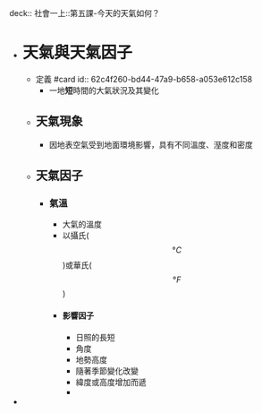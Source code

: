 deck:: 社會一上::第五課-今天的天氣如何？

- # 天氣與天氣因子
	- 定義 #card
	  id:: 62c4f260-bd44-47a9-b658-a053e612c158
		- 一地**短**時間的大氣狀況及其變化
	- ## 天氣現象
		- 因地表空氣受到地面環境影響，具有不同溫度、溼度和密度
	- ## 天氣因子
		- ### 氣溫
			- 大氣的溫度
			- 以攝氏($$°C$$)或華氏($$°F$$)
			- #### 影響因子
				- 日照的長短
				- 角度
				- 地勢高度
				- 隨著季節變化改變
				- 緯度或高度增加而遞
				-
-